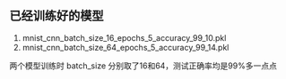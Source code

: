 ## 已经训练好的模型  

1. mnist_cnn_batch_size_16_epochs_5_accuracy_99_10.pkl
2. mnist_cnn_batch_size_64_epochs_5_accuracy_99_14.pkl  

两个模型训练时 batch_size 分别取了16和64，测试正确率均是99%多一点点

